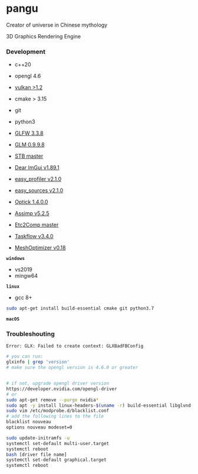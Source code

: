 # pangu

Creator of universe in Chinese mythology

3D Graphics Rendering Engine

### Development

- c++20
- opengl 4.6
- [vulkan >1.2](https://www.lunarg.com/vulkan-sdk/)
- cmake > 3.15
- git
- python3

- [GLFW 3.3.8](https://github.com/glfw/glfw)
- [GLM 0.9.9.8](https://github.com/g-truc/glm)
- [STB master](https://github.com/nothings/stb.git)
- [Dear ImGui v1.89.1](https://github.com/ocornut/imgui.git)
- [easy_profiler v2.1.0](https://github.com/yse/easy_profiler/releases/download/v2.1.0/easy_profiler-v2.1.0-linux-x64-libc-2.27.tar.gz)
- [easy_sources v2.1.0](https://github.com/yse/easy_profiler/archive/refs/tags/v2.1.0.tar.gz)
- [Optick 1.4.0.0](https://github.com/bombomby/optick.git)
- [Assimp v5.2.5](https://github.com/assimp/assimp.git)
- [Etc2Comp master](https://github.com/google/etc2comp.git)
- [Taskflow v3.4.0](https://github.com/taskflow/taskflow.git)
- [MeshOptimizer v0.18](https://github.com/zeux/meshoptimizer)

**`windows`**

- vs2019
- mingw64

**`linux`**

- gcc 8+

```sh
sudo apt-get install build-essential cmake git python3.7
```

**`macOS`**

### Troubleshouting

`Error: GLX: Failed to create context: GLXBadFBConfig`

```sh
# you can run:
glxinfo | grep 'version'
# make sure the opengl version is 4.6.0 or greater


# if not, upgrade opengl driver version
https://developer.nvidia.com/opengl-driver
# or
sudo apt-get remove --purge nvidia*
sudo apt -y install linux-headers-$(uname -r) build-essential libglvnd-dev pkg-config
sudo vim /etc/modprobe.d/blacklist.conf
# add the following lines to the file
blacklist nouveau
options nouveau modeset=0

sudo update-initramfs -u
systemctl set-default multi-user.target
systemctl reboot
bash [driver file name]
systemctl set-default graphical.target
systemctl reboot
```
